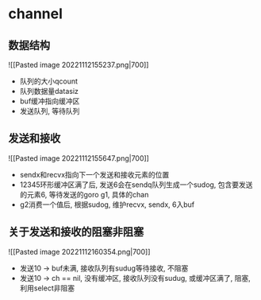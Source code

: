 # channel

## 数据结构

![[Pasted image 20221112155237.png|700]]
- 队列的大小qcount
- 队列数据量datasiz
- buf缓冲指向缓冲区
- 发送队列, 等待队列

## 发送和接收

![[Pasted image 20221112155647.png|700]]


- sendx和recvx指向下一个发送和接收元素的位置
- 12345环形缓冲区满了后, 发送6会在sendq队列生成一个sudog, 包含要发送的元素6, 等待发送的goro g1, 具体的chan
- g2消费一个值后, 根据sudog, 维护recvx, sendx, 6入buf

## 关于发送和接收的阻塞非阻塞

![[Pasted image 20221112160354.png|700]]
- 发送10 -> buf未满, 接收队列有sudug等待接收, 不阻塞
- 发送10 -> ch == nil, 没有缓冲区, 接收队列没有sudug, 或缓冲区满了, 阻塞, 利用select非阻塞




